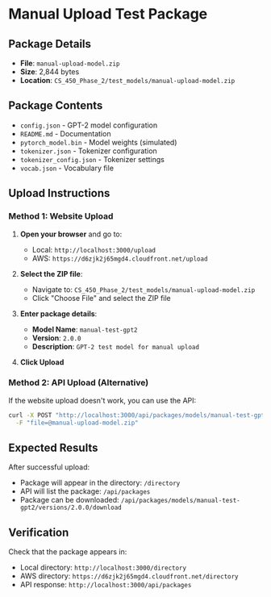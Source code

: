 # Manual Upload Test Package

## Package Details
- **File**: `manual-upload-model.zip`
- **Size**: 2,844 bytes
- **Location**: `CS_450_Phase_2/test_models/manual-upload-model.zip`

## Package Contents
- `config.json` - GPT-2 model configuration
- `README.md` - Documentation
- `pytorch_model.bin` - Model weights (simulated)
- `tokenizer.json` - Tokenizer configuration
- `tokenizer_config.json` - Tokenizer settings
- `vocab.json` - Vocabulary file

## Upload Instructions

### Method 1: Website Upload
1. **Open your browser** and go to:
   - Local: `http://localhost:3000/upload`
   - AWS: `https://d6zjk2j65mgd4.cloudfront.net/upload`

2. **Select the ZIP file**:
   - Navigate to: `CS_450_Phase_2/test_models/manual-upload-model.zip`
   - Click "Choose File" and select the ZIP file

3. **Enter package details**:
   - **Model Name**: `manual-test-gpt2`
   - **Version**: `2.0.0`
   - **Description**: `GPT-2 test model for manual upload`

4. **Click Upload**

### Method 2: API Upload (Alternative)
If the website upload doesn't work, you can use the API:

```bash
curl -X POST "http://localhost:3000/api/packages/models/manual-test-gpt2/versions/2.0.0/upload" \
  -F "file=@manual-upload-model.zip"
```

## Expected Results
After successful upload:
- Package will appear in the directory: `/directory`
- API will list the package: `/api/packages`
- Package can be downloaded: `/api/packages/models/manual-test-gpt2/versions/2.0.0/download`

## Verification
Check that the package appears in:
- Local directory: `http://localhost:3000/directory`
- AWS directory: `https://d6zjk2j65mgd4.cloudfront.net/directory`
- API response: `http://localhost:3000/api/packages`
